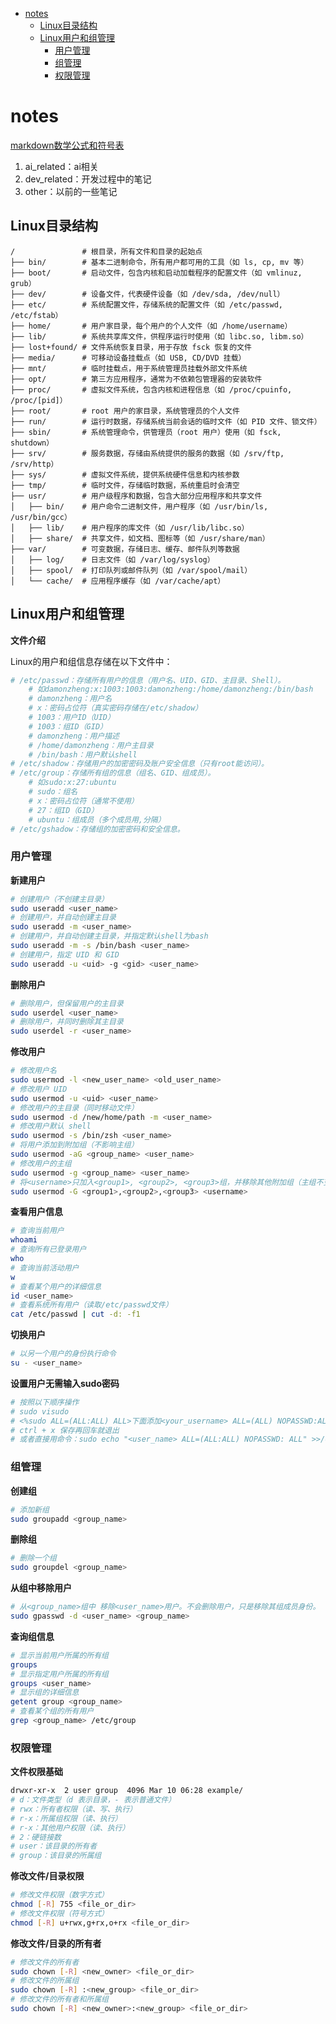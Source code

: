 - [notes](#notes)
  - [Linux目录结构](#linux目录结构)
  - [Linux用户和组管理](#linux用户和组管理)
    - [用户管理](#用户管理)
    - [组管理](#组管理)
    - [权限管理](#权限管理)

# notes
[markdown数学公式和符号表](https://zhuanlan.zhihu.com/p/450465546)

1. ai_related：ai相关
2. dev_related：开发过程中的笔记
3. other：以前的一些笔记


## Linux目录结构

```plaintext
/               # 根目录，所有文件和目录的起始点
├── bin/        # 基本二进制命令，所有用户都可用的工具（如 ls, cp, mv 等）
├── boot/       # 启动文件，包含内核和启动加载程序的配置文件（如 vmlinuz, grub）
├── dev/        # 设备文件，代表硬件设备（如 /dev/sda, /dev/null）
├── etc/        # 系统配置文件，存储系统的配置文件（如 /etc/passwd, /etc/fstab）
├── home/       # 用户家目录，每个用户的个人文件（如 /home/username）
├── lib/        # 系统共享库文件，供程序运行时使用（如 libc.so, libm.so）
├── lost+found/ # 文件系统恢复目录，用于存放 fsck 恢复的文件
├── media/      # 可移动设备挂载点（如 USB, CD/DVD 挂载）
├── mnt/        # 临时挂载点，用于系统管理员挂载外部文件系统
├── opt/        # 第三方应用程序，通常为不依赖包管理器的安装软件
├── proc/       # 虚拟文件系统，包含内核和进程信息（如 /proc/cpuinfo, /proc/[pid]）
├── root/       # root 用户的家目录，系统管理员的个人文件
├── run/        # 运行时数据，存储系统当前会话的临时文件（如 PID 文件、锁文件）
├── sbin/       # 系统管理命令，供管理员（root 用户）使用（如 fsck, shutdown）
├── srv/        # 服务数据，存储由系统提供的服务的数据（如 /srv/ftp, /srv/http）
├── sys/        # 虚拟文件系统，提供系统硬件信息和内核参数
├── tmp/        # 临时文件，存储临时数据，系统重启时会清空
├── usr/        # 用户级程序和数据，包含大部分应用程序和共享文件
│   ├── bin/    # 用户命令二进制文件，用户程序（如 /usr/bin/ls, /usr/bin/gcc）
│   ├── lib/    # 用户程序的库文件（如 /usr/lib/libc.so）
│   ├── share/  # 共享文件，如文档、图标等（如 /usr/share/man）
├── var/        # 可变数据，存储日志、缓存、邮件队列等数据
│   ├── log/    # 日志文件（如 /var/log/syslog）
│   ├── spool/  # 打印队列或邮件队列（如 /var/spool/mail）
│   └── cache/  # 应用程序缓存（如 /var/cache/apt）
```

## Linux用户和组管理

**文件介绍**

Linux的用户和组信息存储在以下文件中：
```bash
# /etc/passwd：存储所有用户的信息（用户名、UID、GID、主目录、Shell）。
    # 如damonzheng:x:1003:1003:damonzheng:/home/damonzheng:/bin/bash
    # damonzheng：用户名
    # x：密码占位符（真实密码存储在/etc/shadow）
    # 1003：用户ID（UID）
    # 1003：组ID（GID）
    # damonzheng：用户描述
    # /home/damonzheng：用户主目录
    # /bin/bash：用户默认shell
# /etc/shadow：存储用户的加密密码及账户安全信息（只有root能访问）。
# /etc/group：存储所有组的信息（组名、GID、组成员）。
    # 如sudo:x:27:ubuntu
    # sudo：组名
    # x：密码占位符（通常不使用）
    # 27：组ID（GID）
    # ubuntu：组成员（多个成员用,分隔）
# /etc/gshadow：存储组的加密密码和安全信息。
```

### 用户管理

**新建用户**
```bash
# 创建用户（不创建主目录）
sudo useradd <user_name>
# 创建用户，并自动创建主目录
sudo useradd -m <user_name>
# 创建用户，并自动创建主目录，并指定默认shell为bash
sudo useradd -m -s /bin/bash <user_name>
# 创建用户，指定 UID 和 GID
sudo useradd -u <uid> -g <gid> <user_name>
```

**删除用户**
```bash
# 删除用户，但保留用户的主目录
sudo userdel <user_name>
# 删除用户，并同时删除其主目录
sudo userdel -r <user_name>
```

**修改用户**
```bash
# 修改用户名
sudo usermod -l <new_user_name> <old_user_name>
# 修改用户 UID
sudo usermod -u <uid> <user_name>
# 修改用户的主目录（同时移动文件）
sudo usermod -d /new/home/path -m <user_name>
# 修改用户默认 shell
sudo usermod -s /bin/zsh <user_name>
# 将用户添加到附加组（不影响主组）
sudo usermod -aG <group_name> <user_name>
# 修改用户的主组
sudo usermod -g <group_name> <user_name>
# 将<username>只加入<group1>, <group2>, <group3>组，并移除其他附加组（主组不变）。
sudo usermod -G <group1>,<group2>,<group3> <username>
```

**查看用户信息**
```bash
# 查询当前用户
whoami
# 查询所有已登录用户
who
# 查询当前活动用户
w
# 查看某个用户的详细信息
id <user_name>
# 查看系统所有用户（读取/etc/passwd文件）
cat /etc/passwd | cut -d: -f1
```

**切换用户**
```bash
# 以另一个用户的身份执行命令
su - <user_name>
```

**设置用户无需输入sudo密码**
```bash
# 按照以下顺序操作
# sudo visudo
# <%sudo ALL=(ALL:ALL) ALL>下面添加<your_username> ALL=(ALL) NOPASSWD:ALL
# ctrl + x 保存再回车就退出
# 或者直接用命令：sudo echo "<user_name> ALL=(ALL:ALL) NOPASSWD: ALL" >>/etc/sudoers
```

### 组管理

**创建组**
```bash
# 添加新组
sudo groupadd <group_name>
```

**删除组**
```bash
# 删除一个组
sudo groupdel <group_name>
```

**从组中移除用户**
```bash
# 从<group_name>组中 移除<user_name>用户。不会删除用户，只是移除其组成员身份。
sudo gpasswd -d <user_name> <group_name>
```

**查询组信息**
```bash
# 显示当前用户所属的所有组
groups
# 显示指定用户所属的所有组
groups <user_name>
# 显示组的详细信息
getent group <group_name>
# 查看某个组的所有用户
grep <group_name> /etc/group
```

### 权限管理

**文件权限基础**
```bash
drwxr-xr-x  2 user group  4096 Mar 10 06:28 example/
# d：文件类型（d 表示目录，- 表示普通文件）
# rwx：所有者权限（读、写、执行）
# r-x：所属组权限（读、执行）
# r-x：其他用户权限（读、执行）
# 2：硬链接数
# user：该目录的所有者
# group：该目录的所属组
```

**修改文件/目录权限**
```bash
# 修改文件权限（数字方式）
chmod [-R] 755 <file_or_dir>
# 修改文件权限（符号方式）
chmod [-R] u+rwx,g+rx,o+rx <file_or_dir>
```

**修改文件/目录的所有者**
```bash
# 修改文件的所有者
sudo chown [-R] <new_owner> <file_or_dir>
# 修改文件的所属组
sudo chown [-R] :<new_group> <file_or_dir>
# 修改文件的所有者和所属组
sudo chown [-R] <new_owner>:<new_group> <file_or_dir>
```